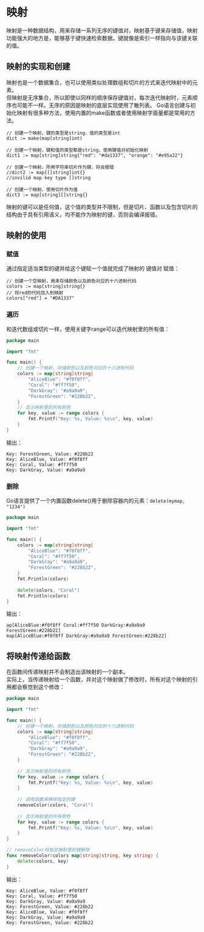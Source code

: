 # 映射

映射是一种数据结构，用来存储一系列无序的键值对，映射基于键来存储值，映射功能强大的地方是，能够基于键快速检索数据。键就像是索引一样指向与该键关联的值。


## 映射的实现和创建

映射也是一个数据集合，也可以使用类似处理数组和切片的方式来迭代映射中的元素。  
但映射是无序集合，所以即使以同样的顺序保存键值对，每次迭代映射时，元素顺序也可能不一样。无序的原因是映射的底层实现使用了散列表。
Go语言创建与初始化映射有很多种方法，使用内置的make函数或者使用映射字面量都是常用的方法。
```
// 创建一个映射，键的类型是string，值的类型是int
dict := make(map[string]int)

// 创建一个映射，键和值的类型都是string，使用键值对初始化映射
dict1 := map[string]string{"red": "#da1337", "orange": "#e95a22"}

// 创建一个映射，所用字符串切片作为键，将会报错
//dict2 := map[[]string]int{}
//invilid map key type []string 

// 创建一个映射，使用切片作为值
dict3 := map[string][]string{}
```
映射的键可以是任何值，这个值的类型并不限制，但是切片、函数以及包含切片的结构由于具有引用语义，均不能作为映射的键，否则会编译报错。


## 映射的使用

### 赋值
通过指定适当类型的键并给这个键赋一个值就完成了映射的 键值对 赋值：
```
// 创建一个空映射，用来存储颜色以及颜色对应的十六进制代码
colors := map[string]string{}
// 将red的代码加入到映射
colors["red"] = "#DA1337"
```

### 遍历
和迭代数组或切片一样，使用关键字range可以迭代映射里的所有值：
```go
package main

import "fmt"

func main() {
    // 创建一个映射，存储颜色以及颜色对应的十六进制代码
    colors := map[string]string{
        "AliceBlue": "#f0f8ff",
        "Coral": "#ff7f50",
        "DarkGray": "#a9a9a9",
        "ForestGreen": "#228b22",
    }
    // 显示映射里的所有颜色
    for key, value := range colors {
        fmt.Printf("Key: %s, Value: %s\n", key, value)
    }
}
```
输出：
```text
Key: ForestGreen, Value: #228b22
Key: AliceBlue, Value: #f0f8ff
Key: Coral, Value: #ff7f50
Key: DarkGray, Value: #a9a9a9
```

### 删除

Go语言提供了一个内置函数delete()用于删除容器内的元素：`delete(mymap, "1234")`
```go
package main

import "fmt"

func main() {
    colors := map[string]string{
        "AliceBlue": "#f0f8ff",
        "Coral": "#ff7f50",
        "DarkGray": "#a9a9a9",
        "ForestGreen": "#228b22",
    }
    fmt.Println(colors)
    
    delete(colors, "Coral")
    fmt.Println(colors)
}
```
输出：
```text
ap[AliceBlue:#f0f8ff Coral:#ff7f50 DarkGray:#a9a9a9 ForestGreen:#228b22]
map[AliceBlue:#f0f8ff DarkGray:#a9a9a9 ForestGreen:#228b22]
```


## 将映射传递给函数

在函数间传递映射并不会制造出该映射的一个副本。  
实际上，当传递映射给一个函数，并对这个映射做了修改时，所有对这个映射的引用都会察觉到这个修改：
```go
package main

import "fmt"

func main() {
    // 创建一个映射，存储颜色以及颜色对应的十六进制代码
    colors := map[string]string{
        "AliceBlue": "#f0f8ff",
        "Coral": "#ff7f50",
        "DarkGray": "#a9a9a9",
        "ForestGreen": "#228b22",
    }
    
    // 显示映射里的所有颜色
    for key, value := range colors {
        fmt.Printf("Key: %s, Value: %s\n", key, value)
    }
    
    // 调用函数来移除指定的键
    removeColor(colors, "Coral")
    
    // 显示映射里的所有颜色
    for key, value := range colors {
        fmt.Printf("Key: %s, Value: %s\n", key, value)
    }
}

// removeColor将指定映射里的键删除
func removeColor(colors map[string]string, key string) {
    delete(colors, key)
}
```
输出：
```text
Key: AliceBlue, Value: #f0f8ff
Key: Coral, Value: #ff7f50
Key: DarkGray, Value: #a9a9a9
Key: ForestGreen, Value: #228b22
Key: AliceBlue, Value: #f0f8ff
Key: DarkGray, Value: #a9a9a9
Key: ForestGreen, Value: #228b22
```